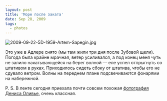 ```yaml
---
layout: post
title: 'Море после заката'
date: Sep 28, 2009
tags:
  - photos
---
```


![2009-09-22-5D-1959-Artem-Sapegin.jpg](photo://338)

Это уже в Адлере снято (мы там жили три дня после Зубовой щели). Погода была крайне мрачная, ветер усиливался, а под конец меня чуть не залило накатывающейся на берег волной — еле успел отпрыгнуть со штативом в руках. Приходилось сидеть сбоку от штатива, чтобы его не сдувало ветром. Волны на переднем плане подсвечиваются фонарями на набережной.

P. S. В ленте сегодня приехала почти совсем похожая [фотография Дениса Оливье](http://www.denisolivier.com/p_sets.php?pid=1227 "Shore Line, Canet-Plage, France, October 31, 2007"), очень классная.
